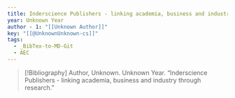 ```yaml
---
title: Inderscience Publishers - linking academia, business and industry through research
year: Unknown Year
author - 1: "[[Unknown Author]]"
key: "[[@UnknownUnknown-cs]]"
tags:
  - _BibTex-to-MD-Git
  - AEC
---
```


> [!Bibliography]
> Author, Unknown. Unknown Year. “Inderscience Publishers - linking academia, business and industry through research.”